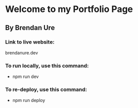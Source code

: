 # Welcome to my Portfolio Page
## By Brendan Ure

### Link to live website:
brendanure.dev

### To run locally, use this command:
- npm run dev

### To re-deploy, use this command:
- npm run deploy
